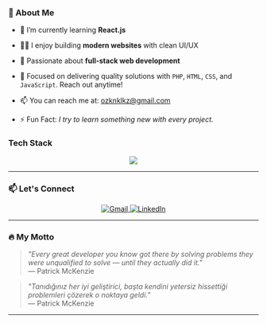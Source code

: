 ### 🚀 About Me

- 🌱 I’m currently learning **React.js**  
- 👨‍💻 I enjoy building **modern websites** with clean UI/UX  
- 💼 Passionate about **full-stack web development**  
- 💬 Focused on delivering quality solutions with `PHP`, `HTML`, `CSS`, and `JavaScript`. Reach out anytime!  

- 📫 You can reach me at: [ozknklkz@gmail.com](https://mail.google.com/mail/?view=cm&fs=1&to=ozknklkz@gmail.com)

- ⚡ Fun Fact: *I try to learn something new with every project.*




### Tech Stack 

<p align="center">
  <img src="https://skillicons.dev/icons?i=html,css,js,php,react,vscode,github" />
</p>

---


### 📫 Let's Connect 

<p align="center">
  <a href="https://mail.google.com/mail/?view=cm&fs=1&to=ozknklkz@gmail.com" target="_blank" rel="noopener noreferrer">
    <img src="https://img.shields.io/badge/Gmail-D14836?style=for-the-badge&logo=gmail&logoColor=white" alt="Gmail" />
  </a>
  <a href="https://www.linkedin.com/in/ahmet-özkan-kulaksız-337054285/" target="_blank" rel="noopener noreferrer">
    <img src="https://img.shields.io/badge/LinkedIn-0077B5?style=for-the-badge&logo=linkedin&logoColor=white" alt="LinkedIn" />
  </a>
</p>

---

### 🔥 My Motto

> *"Every great developer you know got there by solving problems they were unqualified to solve — until they actually did it."*  
> — Patrick McKenzie

> *"Tanıdığınız her iyi geliştirici, başta kendini yetersiz hissettiği problemleri çözerek o noktaya geldi."*  
> — Patrick McKenzie

---
